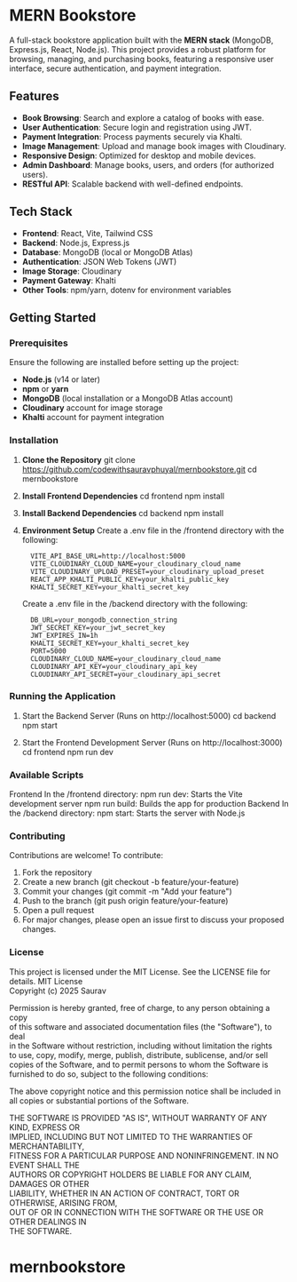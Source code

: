 ﻿# MERN Bookstore

A full-stack bookstore application built with the **MERN stack** (MongoDB, Express.js, React, Node.js). This project provides a robust platform for browsing, managing, and purchasing books, featuring a responsive user interface, secure authentication, and payment integration.

## Features

- **Book Browsing**: Search and explore a catalog of books with ease.
- **User Authentication**: Secure login and registration using JWT.
- **Payment Integration**: Process payments securely via Khalti.
- **Image Management**: Upload and manage book images with Cloudinary.
- **Responsive Design**: Optimized for desktop and mobile devices.
- **Admin Dashboard**: Manage books, users, and orders (for authorized users).
- **RESTful API**: Scalable backend with well-defined endpoints.

## Tech Stack

- **Frontend**: React, Vite, Tailwind CSS
- **Backend**: Node.js, Express.js
- **Database**: MongoDB (local or MongoDB Atlas)
- **Authentication**: JSON Web Tokens (JWT)
- **Image Storage**: Cloudinary
- **Payment Gateway**: Khalti
- **Other Tools**: npm/yarn, dotenv for environment variables

## Getting Started

### Prerequisites

Ensure the following are installed before setting up the project:

- **Node.js** (v14 or later)
- **npm** or **yarn**
- **MongoDB** (local installation or a MongoDB Atlas account)
- **Cloudinary** account for image storage
- **Khalti** account for payment integration

### Installation

1. **Clone the Repository**
   git clone https://github.com/codewithsauravphuyal/mernbookstore.git
   cd mernbookstore
   
2.  **Install Frontend Dependencies**
   cd frontend
   npm install

3. **Install Backend Dependencies**
   cd backend 
   npm install
   
4. **Environment Setup**
   Create a .env file in the /frontend directory with the following:
   ```env
     VITE_API_BASE_URL=http://localhost:5000
     VITE_CLOUDINARY_CLOUD_NAME=your_cloudinary_cloud_name
     VITE_CLOUDINARY_UPLOAD_PRESET=your_cloudinary_upload_preset
     REACT_APP_KHALTI_PUBLIC_KEY=your_khalti_public_key
     KHALTI_SECRET_KEY=your_khalti_secret_key
    ```
   Create a .env file in the /backend directory with the following:
   ```env
     DB_URL=your_mongodb_connection_string
     JWT_SECRET_KEY=your_jwt_secret_key
     JWT_EXPIRES_IN=1h
     KHALTI_SECRET_KEY=your_khalti_secret_key
     PORT=5000
     CLOUDINARY_CLOUD_NAME=your_cloudinary_cloud_name
     CLOUDINARY_API_KEY=your_cloudinary_api_key
     CLOUDINARY_API_SECRET=your_cloudinary_api_secret
   ```
### Running the Application
1. Start the Backend Server (Runs on http://localhost:5000) 
  cd backend
  npm start

2. Start the Frontend Development Server (Runs on http://localhost:3000)
  cd frontend
  npm run dev

### Available Scripts
Frontend
  In the /frontend directory: 
  npm run dev: Starts the Vite development server
  npm run build: Builds the app for production 
Backend 
  In the /backend directory: 
  npm start: Starts the server with Node.js 

### Contributing
Contributions are welcome! To contribute:
  1. Fork the repository
  2. Create a new branch (git checkout -b feature/your-feature)
  3. Commit your changes (git commit -m "Add your feature")
  4. Push to the branch (git push origin feature/your-feature)
  5. Open a pull request
  6. For major changes, please open an issue first to discuss your proposed changes.

### License
This project is licensed under the MIT License. See the LICENSE file for details.
MIT License  
Copyright (c) 2025 Saurav

Permission is hereby granted, free of charge, to any person obtaining a copy  
of this software and associated documentation files (the "Software"), to deal  
in the Software without restriction, including without limitation the rights  
to use, copy, modify, merge, publish, distribute, sublicense, and/or sell  
copies of the Software, and to permit persons to whom the Software is  
furnished to do so, subject to the following conditions:

The above copyright notice and this permission notice shall be included in  
all copies or substantial portions of the Software.

THE SOFTWARE IS PROVIDED "AS IS", WITHOUT WARRANTY OF ANY KIND, EXPRESS OR  
IMPLIED, INCLUDING BUT NOT LIMITED TO THE WARRANTIES OF MERCHANTABILITY,  
FITNESS FOR A PARTICULAR PURPOSE AND NONINFRINGEMENT. IN NO EVENT SHALL THE  
AUTHORS OR COPYRIGHT HOLDERS BE LIABLE FOR ANY CLAIM, DAMAGES OR OTHER  
LIABILITY, WHETHER IN AN ACTION OF CONTRACT, TORT OR OTHERWISE, ARISING FROM,  
OUT OF OR IN CONNECTION WITH THE SOFTWARE OR THE USE OR OTHER DEALINGS IN  
THE SOFTWARE.

# mernbookstore
